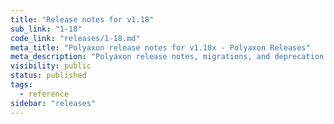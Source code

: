 ```yaml
---
title: "Release notes for v1.18"
sub_link: "1-18"
code_link: "releases/1-18.md"
meta_title: "Polyaxon release notes for v1.18x - Polyaxon Releases"
meta_description: "Polyaxon release notes, migrations, and deprecation notes for v1.18.x."
visibility: public
status: published
tags:
  - reference
sidebar: "releases"
---
```

